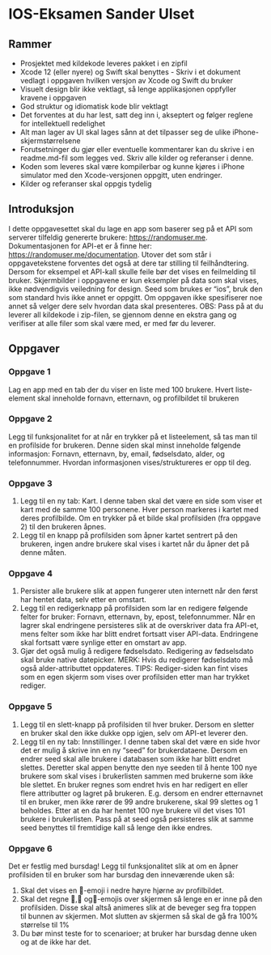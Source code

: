 # IOS-Eksamen Sander Ulset

## Rammer
* Prosjektet med kildekode leveres pakket i en zipfil
* Xcode 12 (eller nyere) og Swift skal benyttes - Skriv i et dokument vedlagt i oppgaven
hvilken versjon av Xcode og Swift du bruker
* Visuelt design blir ikke vektlagt, så lenge applikasjonen oppfyller kravene i oppgaven
* God struktur og idiomatisk kode blir vektlagt
* Det forventes at du har lest, satt deg inn i, akseptert og følger reglene for intellektuell
redelighet
* Alt man lager av UI skal lages sånn at det tilpasser seg de ulike
iPhone-skjermstørrelsene
* Forutsetninger du gjør eller eventuelle kommentarer kan du skrive i en readme.md-fil
som legges ved. Skriv alle kilder og referanser i denne.
* Koden som leveres skal være kompilerbar og kunne kjøres i iPhone simulator med den
Xcode-versjonen oppgitt, uten endringer.
* Kilder og referanser skal oppgis tydelig

## Introduksjon
I dette oppgavesettet skal du lage en app som baserer seg på et API som serverer tilfeldig
genererte brukere: https://randomuser.me. Dokumentasjonen for API-et er å finne her:
https://randomuser.me/documentation. Utover det som står i oppgavetekstene forventes det
også at dere tar stilling til feilhåndtering. Dersom for eksempel et API-kall skulle feile bør det
vises en feilmelding til bruker. Skjermbilder i oppgavene er kun eksempler på data som skal
vises, ikke nødvendigvis veiledning for design. Seed som brukes er “ios”, bruk den som
standard hvis ikke annet er oppgitt. Om oppgaven ikke spesifiserer noe annet så velger dere
selv hvordan data skal presenteres.
OBS: Pass på at du leverer all kildekode i zip-filen, se gjennom denne en ekstra gang og
verifiser at alle filer som skal være med, er med før du leverer.

## Oppgaver
### Oppgave 1
Lag en app med en tab der du viser en liste med 100 brukere. Hvert liste-element skal
inneholde fornavn, etternavn, og profilbildet til brukeren
### Oppgave 2
Legg til funksjonalitet for at når en trykker på et listeelement, så tas man til en profilside for
brukeren. Denne siden skal minst inneholde følgende informasjon: Fornavn, etternavn, by,
email, fødselsdato, alder, og telefonnummer. Hvordan informasjonen vises/struktureres er opp til
deg.
### Oppgave 3
1. Legg til en ny tab: Kart. I denne taben skal det være en side som viser et kart med de
samme 100 personene. Hver person markeres i kartet med deres profilbilde. Om en
trykker på et bilde skal profilsiden (fra oppgave 2) til den brukeren åpnes.
2. Legg til en knapp på profilsiden som åpner kartet sentrert på den brukeren, ingen andre
brukere skal vises i kartet når du åpner det på denne måten.

### Oppgave 4
1. Persister alle brukere slik at appen fungerer uten internett når den først har hentet data,
selv etter en omstart.
2. Legg til en redigerknapp på profilsiden som lar en redigere følgende felter for bruker:
Fornavn, etternavn, by, epost, telefonnummer. Når en lagrer skal endringene persisteres
slik at de overskriver data fra API-et, mens felter som ikke har blitt endret fortsatt viser
API-data. Endringene skal fortsatt være synlige etter en omstart av app.
3. Gjør det også mulig å redigere fødselsdato. Redigering av fødselsdato skal bruke native
datepicker. MERK: Hvis du redigerer fødselsdato må også alder-attributtet oppdateres.
TIPS: Rediger-siden kan fint vises som en egen skjerm som vises over profilsiden etter
man har trykket rediger.

### Oppgave 5
1. Legg til en slett-knapp på profilsiden til hver bruker. Dersom en sletter en bruker skal den
ikke dukke opp igjen, selv om API-et leverer den.
2. Legg til en ny tab: Innstillinger. I denne taben skal det være en side hvor det er mulig å
skrive inn en ny “seed” for brukerdataene. Dersom en endrer seed skal alle brukere i
databasen som ikke har blitt endret slettes. Deretter skal appen benytte den nye seeden
til å hente 100 nye brukere som skal vises i brukerlisten sammen med brukerne som
ikke ble slettet. En bruker regnes som endret hvis en har redigert en eller flere attributter
og lagret på brukeren. E.g. dersom en endrer etternavnet til en bruker, men ikke rører de
99 andre brukerene, skal 99 slettes og 1 beholdes. Etter at en da har hentet 100 nye
brukere vil det vises 101 brukere i brukerlisten. Pass på at seed også persisteres slik at
samme seed benyttes til fremtidige kall så lenge den ikke endres.

### Oppgave 6
Det er festlig med bursdag! Legg til funksjonalitet slik at om en åpner profilsiden til en bruker
som har bursdag den inneværende uken så:
1. Skal det vises en 🎉-emoji i nedre høyre hjørne av profilbildet.
2. Skal det regne 🍰,🎂 og🧁-emojis over skjermen så lenge en er inne på den profilsiden.
Disse skal altså animeres slik at de beveger seg fra toppen til bunnen av skjermen. Mot
slutten av skjermen så skal de gå fra 100% størrelse til 1%
3. Du bør minst teste for to scenarioer; at bruker har bursdag denne uken og at de
ikke har det.
